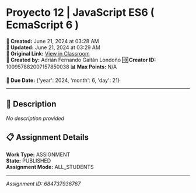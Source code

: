 # Proyecto 12 | JavaScript ES6 ( EcmaScript 6 )

**📅 Created:** June 21, 2024 at 03:28 AM  
**📅 Updated:** June 21, 2024 at 03:29 AM  
**🔗 Original Link:** [View in Classroom](https://classroom.google.com/c/Njk1MDgxNzAyMTIx/a/Njg0NzM3OTM2NzY3/details)  
**👤 Created by:** Adrián Fernando Gaitán Londoño
**🆔 Creator ID:** 100957882007157850038
**📊 Max Points:** N/A  

**📅 Due Date:** {'year': 2024, 'month': 6, 'day': 21}

---

## 📝 Description

*No description provided*



## 📋 Assignment Details

**Work Type:** ASSIGNMENT  
**State:** PUBLISHED  
**Assignment Mode:** ALL_STUDENTS

---

*Assignment ID: 684737936767*
